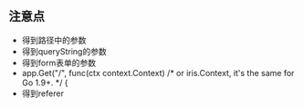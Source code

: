 #

## 注意点
 - 得到路径中的参数
 - 得到queryString的参数
 - 得到form表单的参数
 - app.Get("/", func(ctx context.Context) /* or iris.Context, it's the same for Go 1.9+. */ {
 - 得到referer